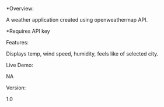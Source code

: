 *Overview:


A weather application created using openweathermap API.

*Requires API key

Features:

Displays temp, wind speed, humidity, feels like of selected city.

Live Demo:

NA

Version:

1.0
